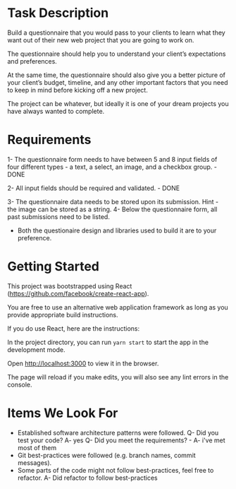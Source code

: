 # Task Description

Build a questionnaire that you would pass to your clients to learn what they want out of their new web project that you are going to work on.

The questionnaire should help you to understand your client’s 
expectations and preferences. 

At the same time, the questionnaire should also give you a better picture of your client’s budget, timeline, and any other important factors that you need to keep in mind before kicking off a new project.

The project can be whatever, but ideally it is one of your dream projects you have always wanted to complete.

# Requirements

1- The questionnaire form needs to have between 5 and 8 input fields of four different types - a text, a select, an image, and a checkbox group. - DONE

2- All input fields should be required and validated. - DONE

3- The questionnaire data needs to be stored upon its submission. Hint - the image can be stored as a string.
4- Below the questionnaire form, all past submissions need to be listed.
- Both the questionaire design and libraries used to build it are to your preference.

# Getting Started

This project was bootstrapped using React (https://github.com/facebook/create-react-app).

You are free to use an alternative web application framework as long as you provide appropriate build instructions.

If you do use React, here are the instructions:

In the project directory, you can run `yarn start` to start the app in the development mode.

Open [http://localhost:3000](http://localhost:3000) to view it in the browser.

The page will reload if you make edits, you will also see any lint errors in the console.

# Items We Look For

- Established software architecture patterns were followed.
Q- Did you test your code? 
A- yes
Q- Did you meet the requirements? - 
A- i've met most of them
- Git best-practices were followed (e.g. branch names, commit messages).
- Some parts of the code might not follow best-practices, feel free to refactor.
A- Did refactor to follow best-practices
